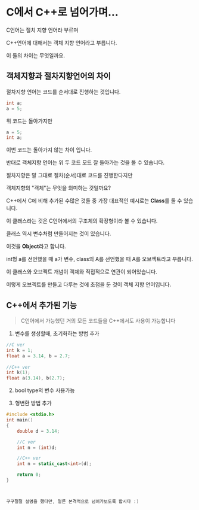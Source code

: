 # C에서 C++로 넘어가며...

C언어는 절치 지향 언어라 부르며

C++언어에 대해서는 객체 지향 언어라고 부릅니다.

이 둘의 차이는 무엇일까요.

## 객체지향과 절차지향언어의 차이

절차지향 언어는 코드를 순서대로 진행하는 것입니다.
```C++
int a;
a = 5;
```
 위 코드는 돌아가지만
```C++
a = 5;
int a;
```
이번 코드는 돌아가지 않는 차이 입니다.

반대로 객체지향 언어는 위 두 코드 모드 잘 돌아가는 것을 볼 수 있습니다.

절차지향은 말 그대로 절차(순서)대로 코드를 진행한다지만

객체지향의 "객체"는 무엇을 의미하는 것일까요?



C++에서 C에 비해 추가된 수많은 것들 중 가장 대표적인 예시로는 **Class**를 둘 수 있습니다.

이 클래스라는 것은 C언어에서의 구조체의 확장형이라 볼 수 있습니다.

클래스 역시 변수처럼 만들어지는 것이 있습니다.

이것을 **Object**라고 합니다.

int형 a를 선언했을 때 a가 변수,
class의 A를 선언했을 때 A를 오브젝트라고 부릅니다.

이 클래스와 오브젝트 개념이 객체와 직접적으로 연관이 되어있습니다.

이렇게 오브젝트를 만들고 다루는 것에 초점을 둔 것이 객체 지향 언어입니다.



## C++에서 추가된 기능

> C언어에서 가능했던 거의 모든 코드들을 C++에서도 사용이 가능합니다

1. 변수를 생성할때, 초기화하는 방법 추가
```C++
//C ver
int k = 1; 
float a = 3.14, b = 2.7;
 
//C++ ver
int k(1); 
float a(3.14), b(2.7);
```

2. bool type의 변수 사용가능

3. 형변환 방법 추가
```C++
#include <stdio.h>
int main()
{
    double d = 3.14;

    //C ver
    int n = (int)d;

    //C++ ver
    int n = static_cast<int>(d);

    return 0;
}



구구절절 설명을 했다만, 얼른 본격적으로 넘어가보도록 합시다 :)